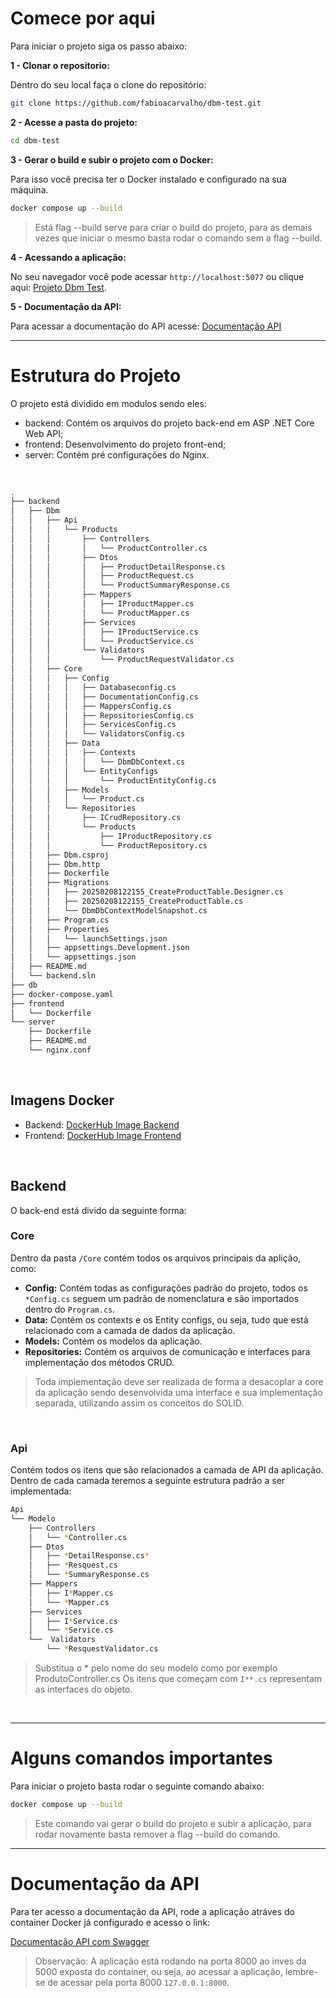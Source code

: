 # Comece por aqui

Para iniciar o projeto siga os passo abaixo:

__1 - Clonar o repositorio:__

Dentro do seu local faça o clone do repositório:
```bash
git clone https://github.com/fabioacarvalho/dbm-test.git
```

__2 - Acesse a pasta do projeto:__

```bash
cd dbm-test
```

__3 - Gerar o build e subir o projeto com o Docker:__

Para isso você precisa ter o Docker instalado e configurado na sua máquina.

```bash
docker compose up --build
```

> Está flag --build serve para criar o build do projeto, para as demais vezes que iniciar o mesmo basta rodar o comando sem a flag --build.

__4 - Acessando a aplicação:__

No seu navegador você pode acessar `http://localhost:5077` ou clique aqui: [Projeto Dbm Test](http://localhost:5077).

__5 - Documentação da API:__

Para acessar a documentação do API acesse: [Documentação API](http://localhost:8000/swagger)


---

# Estrutura do Projeto

O projeto está dividido em modulos sendo eles:

- backend: Contém os arquivos do projeto back-end em ASP .NET Core Web API;
- frontend: Desenvolvimento do projeto front-end;
- server: Contém pré configurações do Nginx.

<br>

```bash
.
├── backend
│   ├── Dbm
│   │   ├── Api
│   │   │   └── Products
│   │   │       ├── Controllers
│   │   │       │   └── ProductController.cs
│   │   │       ├── Dtos
│   │   │       │   ├── ProductDetailResponse.cs
│   │   │       │   ├── ProductRequest.cs
│   │   │       │   └── ProductSummaryResponse.cs
│   │   │       ├── Mappers
│   │   │       │   ├── IProductMapper.cs
│   │   │       │   └── ProductMapper.cs
│   │   │       ├── Services
│   │   │       │   ├── IProductService.cs
│   │   │       │   └── ProductService.cs
│   │   │       └── Validators
│   │   │           └── ProductRequestValidator.cs
│   │   ├── Core
│   │   │   ├── Config
│   │   │   │   ├── Databaseconfig.cs
│   │   │   │   ├── DocumentationConfig.cs
│   │   │   │   ├── MappersConfig.cs
│   │   │   │   ├── RepositoriesConfig.cs
│   │   │   │   ├── ServicesConfig.cs
│   │   │   │   └── ValidatorsConfig.cs
│   │   │   ├── Data
│   │   │   │   ├── Contexts
│   │   │   │   │   └── DbmDbContext.cs
│   │   │   │   └── EntityConfigs
│   │   │   │       └── ProductEntityConfig.cs
│   │   │   ├── Models
│   │   │   │   └── Product.cs
│   │   │   └── Repositories
│   │   │       ├── ICrudRepository.cs
│   │   │       └── Products
│   │   │           ├── IProductRepository.cs
│   │   │           └── ProductRepository.cs
│   │   ├── Dbm.csproj
│   │   ├── Dbm.http
│   │   ├── Dockerfile
│   │   ├── Migrations
│   │   │   ├── 20250208122155_CreateProductTable.Designer.cs
│   │   │   ├── 20250208122155_CreateProductTable.cs
│   │   │   └── DbmDbContextModelSnapshot.cs
│   │   ├── Program.cs
│   │   ├── Properties
│   │   │   └── launchSettings.json
│   │   ├── appsettings.Development.json
│   │   └── appsettings.json
│   ├── README.md
│   └── backend.sln
├── db
├── docker-compose.yaml
├── frontend
│   └── Dockerfile
└── server
    ├── Dockerfile
    ├── README.md
    └── nginx.conf
```

<br>

## Imagens Docker

- Backend: [DockerHub Image Backend](https://hub.docker.com/r/ofabioacarvalho/dbm-api)
- Frontend: [DockerHub Image Frontend](https://hub.docker.com/r/ofabioacarvalho/dbm-frontend)

<br>

## Backend

O back-end está divido da seguinte forma:

### Core
Dentro da pasta `/Core` contém todos os arquivos principais da aplição, como:

- __Config:__ Contém todas as configurações padrão do projeto, todos os `*Config.cs` seguem um padrão de nomenclatura e são importados dentro do `Program.cs`.
- __Data:__ Contém os contexts e os Entity configs, ou seja, tudo que está relacionado com a camada de dados da aplicação.
- __Models:__ Contém os modelos da aplicação.
- __Repositories:__ Contém os arquivos de comunicação e interfaces para implementação dos métodos CRUD.

> Toda implementação deve ser realizada de forma a desacoplar a core da aplicação sendo desenvolvida uma interface e sua implementação separada, utilizando assim os conceitos do SOLID.

<br>

### Api

Contém todos os itens que são relacionados a camada de API da aplicação. Dentro de cada camada teremos a seguinte estrutura padrão a ser implementada:

```bash
Api
└── Modelo
    ├── Controllers
    │   └── *Controller.cs
    ├── Dtos
    │   ├── *DetailResponse.cs*
    │   ├── *Resquest.cs
    │   └── *SummaryResponse.cs
    ├── Mappers
    │   ├── I*Mapper.cs
    │   └── *Mapper.cs
    ├── Services
    │   ├── I*Service.cs
    │   └── *Service.cs
    └──  Validators
        └── *ResquestValidator.cs
```

> Substitua o * pelo nome do seu modelo como por exemplo ProdutoController.cs
> Os itens que começam com `I**.cs` representam as interfaces do objeto. 

<br>

---


# Alguns comandos importantes

Para iniciar o projeto basta rodar o seguinte comando abaixo:

```bash
docker compose up --build
```

> Este comando vai gerar o build do projeto e subir a aplicação, para rodar novamente basta remover a flag --build do comando.

---

# Documentação da API

Para ter acesso a documentação da API, rode a aplicação atráves do container Docker já configurado e acesso o link:

[Documentação API com Swagger](http://127.0.0.1:8000/swagger)

> Observação: A aplicação está rodando na porta 8000 ao inves da 5000 exposta do container, ou seja, ao acessar a aplicação, lembre-se de acessar pela porta 8000 `127.0.0.1:8000`.